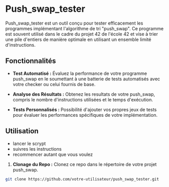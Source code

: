 # Push_swap_tester

Push_swap_tester est un outil conçu pour tester efficacement les programmes implémentant l'algorithme de tri "push_swap". Ce programme est souvent utilisé dans le cadre du projet 42 de l'école 42 et vise à trier une pile d'entiers de manière optimale en utilisant un ensemble limité d'instructions.

## Fonctionnalités

- **Test Automatisé :** Évaluez la performance de votre programme push_swap en le soumettant à une batterie de tests automatisés avec votre checker ou celui fournis de base.
  
- **Analyse des Résultats :** Obtenez les resultats de votre push_swap, compris le nombre d'instructions utilisées et le temps d'exécution.

- **Tests Personnalisés :** Possibilité d'ajouter vos propres jeux de tests pour évaluer les performances spécifiques de votre implémentation.

## Utilisation
- lancer le scrypt
- suivres les instructions
- recommencer autant que vous voulez

1. **Clonage du Repo :** Clonez ce repo dans le répertoire de votre projet push_swap.

```bash
git clone https://github.com/votre-utilisateur/push_swap_tester.git

